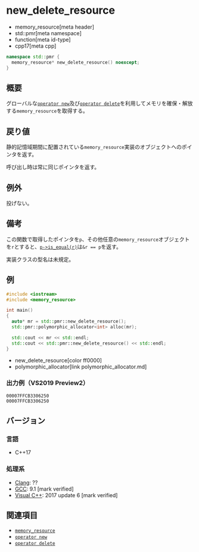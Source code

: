 # new_delete_resource
* memory_resource[meta header]
* std::pmr[meta namespace]
* function[meta id-type]
* cpp17[meta cpp]

```cpp
namespace std::pmr {
  memory_resource* new_delete_resource() noexcept;
}
```

## 概要
グローバルな[`operator new`](/reference/new/op_new.md)及び[`operator delete`](/reference/new/op_delete.md)を利用してメモリを確保・解放する`memory_resource`を取得する。

## 戻り値
静的記憶域期間に配置されている`memory_resource`実装のオブジェクトへのポインタを返す。

呼び出し時は常に同じポインタを返す。

## 例外
投げない。

## 備考
この関数で取得したポインタを`p`、その他任意の`memory_resource`オブジェクトを`r`とすると、[`p->is_equal(r)`](memory_resource/is_equal.md)は`&r == p`を返す。

実装クラスの型名は未規定。

## 例
```cpp example
#include <iostream>
#include <memory_resource>

int main()
{
  auto* mr = std::pmr::new_delete_resource();
  std::pmr::polymorphic_allocator<int> alloc(mr);

  std::cout << mr << std::endl;
  std::cout << std::pmr::new_delete_resource() << std::endl;
}
```
* new_delete_resource[color ff0000]
* polymorphic_allocator[link polymorphic_allocator.md]

### 出力例（VS2019 Preview2）
```
00007FFCB3306250
00007FFCB3306250
```

## バージョン
### 言語
- C++17

### 処理系
- [Clang](/implementation.md#clang): ??
- [GCC](/implementation.md#gcc): 9.1 [mark verified]
- [Visual C++](/implementation.md#visual_cpp): 2017 update 6 [mark verified]

## 関連項目
- [`memory_resource`](memory_resource.md)
- [`operator new`](/reference/new/op_new.md)
- [`operator delete`](/reference/new/op_delete.md)